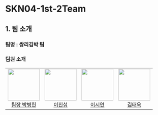 # SKN04-1st-2Team
## 1. 팀 소개
### 팀명 : 쌍리김박 팀
### 팀원 소개
<table align="center">
  <tbody>
    <tr>
      <td align="center">
        <div>
          <img src="https://avatars.githubusercontent.com/u/123962719?v=4"width="100px;"height="100px;" alt=""/>
           <a href="https://github.com/BH1107"><div align=center>팀장 박병헌</div></a>
        </div>
      </td>
      <td align="center">
        <div>
          <img src="이미지 주소 경로"width="100px;"height="100px;" alt=""/>
          <a href="https://github.com/jururuj"><div align=center>이진섭</div></a>
        </div>
      </td>
      <td align="center">
        <div>
          <img src="이미지 주소 경로"width="100px;"height="100px;" alt=""/>
            <a href="https://github.com/lotusflwrr"><div align=center>이시연</div></a>
        </div>
      </td>
      <td align="center">
        <div>
          <img src="이미지 주소 경로"width="100px;"height="100px;" alt=""/>
          <a href="https://github.com/Taeuk-Dog"><div align=center>김태욱</div></a>
        </div>
      </td>
    </tr>
  </tbody>
</table>

<br><br><br>
